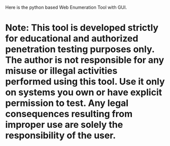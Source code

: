 Here is the python based Web Enumeration Tool with GUI.
# Note: This tool is developed strictly for educational and authorized penetration testing purposes only. The author is not responsible for any misuse or illegal activities performed using this tool. Use it only on systems you own or have explicit permission to test. Any legal consequences resulting from improper use are solely the responsibility of the user.
